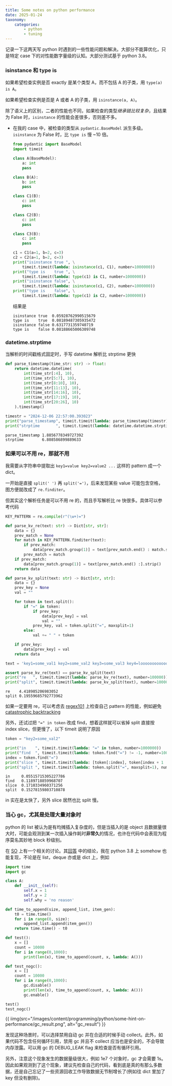 ```yaml
---
title: Some notes on python performance
date: 2025-01-24
taxonomy:
    categories:
        - python
        - tuning
---
```


记录一下这两天写 python 时遇到的一些性能问题和解决。大部分不能算优化，只是特定 case 下的对性能数字量级的认知。大部分测试基于 python 3.8。

### isinstance 和 type is

如果希望检查实例是否 exactly 是某个类型 A，而不包括 A 的子类，用 `type(a) is A`。

如果希望检查实例是否是 A 或者 A 的子类，用 `isinstance(a, A)`。

除了语义上的区别，二者的性能也不同，如果检查的类型*继承链比较复杂*，且结果为 False 时，`isinstance` 的性能会差很多，否则差不多。
- 在我的 case 中，被检查的类型从 `pydantic.BaseModel` 派生多级。`isinstance` 为 False 时，比 `type is` 慢 ~10 倍。
    ```python
    from pydantic import BaseModel
    import timeit

    class A(BaseModel):
        a: int
        pass

    class B(A):
        b: int
        pass

    class C1(B):
        c: int
        pass

    class C2(B):
        c: int
        pass

    class C3(B):
        c: int
        pass

    c1 = C1(a=1, b=2, c=3)
    c2 = C2(a=1, b=2, c=3)
    print("isinstance true ", \
        timeit.timeit(lambda: isinstance(c1, C1), number=1000000))
    print("type is    true ", \
        timeit.timeit(lambda: type(c1) is C1, number=1000000))
    print("isinstance false", \
        timeit.timeit(lambda: isinstance(c1, C2), number=1000000))
    print("type is    false", \
        timeit.timeit(lambda: type(c1) is C2, number=1000000))    
    ```

    结果是
    ```
    isinstance true  0.05928762990515679
    type is    true  0.08189487305935472
    isinstance false 0.6317731359740719
    type is    false 0.08188665006309748
    ```

### datetime.strptime

当解析的时间戳格式固定时，手写 datetime 解析比 strptime 更快

```python
def parse_timestamp(time_str: str) -> float:
    return datetime.datetime(
        int(time_str[:4], 10),
        int(time_str[5:7], 10),
        int(time_str[8:10], 10),
        int(time_str[11:13], 10),
        int(time_str[14:16], 10),
        int(time_str[17:19], 10),
        int(time_str[20:26], 10)
    ).timestamp()

timestr = "2024-12-06 22:57:00.393023"
print("parse_timestamp", timeit.timeit(lambda: parse_timestamp(timestr), number=1000000))
print("strptime       ", timeit.timeit(lambda: datetime.datetime.strptime(timestr, "%Y-%m-%d %H:%M:%S.%f"), number=1000000))
```

```
parse_timestamp 1.8856778349727392
strptime        6.808586899889633
```

### 如果可以不用 re，那就不用

我需要从字符串中提取出 `key1=value key2=value2 ...` 这样的 pattern 成一个 dict。

一开始是直接 `split(' ')` 再 `split('=')`，后来发现某些 value 可能包含空格，图方便就改成了 `re.finditer`。

但其实这个解析任务是可以不用 re 的，而且手写解析比 re 快很多。具体可以参考代码

```python
KEY_PATTERN = re.compile(r"(\w+)=")

def parse_kv_re(text: str) -> Dict[str, str]:
    data = {}
    prev_match = None
    for match in KEY_PATTERN.finditer(text):
        if prev_match:
            data[prev_match.group(1)] = text[prev_match.end() : match.start()].strip()
        prev_match = match
    if prev_match:
        data[prev_match.group(1)] = text[prev_match.end() :].strip()
    return data

def parse_kv_split(text: str) -> Dict[str, str]:
    data = {}
    prev_key = None
    val = ""

    for token in text.split():
        if "=" in token:
            if prev_key:
                data[prev_key] = val
                val = ""
            prev_key, val = token.split("=", maxsplit=1)
        else:
            val += " " + token

    if prev_key:
        data[prev_key] = val
    return data

text = 'key1=some_val1 key2=some_val2 key3=some_val3 key4=looooooooooooooooooooooooooooooooooooooooooooooooooooooooooooooooooooooooong key5={"some": "val", "key": "value", "random": 123}'

assert parse_kv_re(text) == parse_kv_split(text)
print("re   ", timeit.timeit(lambda: parse_kv_re(text), number=100000))
print("split", timeit.timeit(lambda: parse_kv_split(text), number=100000))
```

```
re    4.418985206983052
split 0.19559685792773962
```

如果一定要用 re，可以考虑去 [regex101](https://regex101.com/) 上检查自己 pattern 的性能，例如避免 [catastrophic backtracking](https://regex101.com/r/iXSKTs/1/debugger)

另外，还试过把 `"=" in token` 改成 find，想着这样就可以省掉 split 直接按 index slice，但更慢了，以下 timeit 说明了原因

```python
token = "key2=some_val2"

print("in    ", timeit.timeit(lambda: "=" in token, number=1000000))
print("find  ", timeit.timeit(lambda: token.find("=") != -1, number=1000000))
index = token.find("=")
print("slice ", timeit.timeit(lambda: [token[:index], token[index + 1 :]], number=1000000))
print("split ", timeit.timeit(lambda: token.split("=", maxsplit=1), number=1000000))
```

```
in     0.05515715305227786
find   0.1189718859968707
slice  0.1710334960371256
split  0.15278159803710878
```

in 实在是太快了，另外 slice 居然也比 split 慢。

### 当心 gc，尤其是处理大量对象时

python 的 list 被认为是有均摊插入复杂度的，但是当插入的是 object 且数据量很大时，可能会观测到某一次插入操作耗时**非常久**的情况，也许在代码中会表现为程序莫名其妙地 block 秒级别。

在 [SO](https://stackoverflow.com/questions/2473783/is-there-a-way-to-circumvent-python-list-append-becoming-progressively-slower) 上有一个相关的讨论。其[回答](https://stackoverflow.com/a/2480015/12838860) 中的结论，我在 python 3.8 上 somehow 也能复现，不论是在 list，deque 亦或是 dict 上，例如

```python
import time
import gc

class A:
    def __init__(self):
        self.x = 1
        self.y = 2
        self.why = 'no reason'

def time_to_append(size, append_list, item_gen):
    t0 = time.time()
    for i in range(0, size):
        append_list.append(item_gen())
    return time.time() - t0

def test():
    x = []
    count = 10000
    for i in range(0,1000):
        print(len(x), time_to_append(count, x, lambda: A()))

def test_nogc():
    x = []
    count = 10000
    for i in range(0,1000):
        gc.disable()
        print(len(x), time_to_append(count, x, lambda: A()))
        gc.enable()

test()
test_nogc()
```

{{ iimg(src="/images/content/programming/python/some-hint-on-performance/gc_result.png", alt="gc_result") }}

发现这种场景时，可以选择禁用自动 gc 并在合适的时候手动 collect。此外，如果代码不包含任何循环引用，禁用 gc 并且不 collect 应当也是安全的，不会导致内存泄露。可以用 gc 的 DEBUG_LEAK flag 来检查是否有循环引用。

另外，注意这个现象发生的数据量级很大，例如 1e7 个对象时，gc 才会需要 1s。因此如果观测到了这个现象，建议先检查自己的代码，看到底是真的有那么多数据，还是自己忘记了一些资源回收工作导致数据无节制增长了(例如往 dict 里加了 key 但没有删除)。

